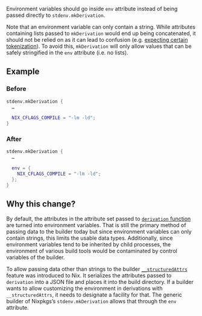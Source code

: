 Environment variables should go inside `env` attribute instead of being passed directly to `stdenv.mkDerivation`.

Note that an environment variable can only contain a string. While attributes containing lists passed to `mkDerivation` would end up being concatenated, it should not be relied on as it can lead to confusion (e.g. [expecting certain tokenization](no-flags-spaces.md)). To avoid this, `mkDerivation` will only allow values that can be safely stringified in the `env` attribute (i.e. no lists).

## Example

### Before

```nix
stdenv.mkDerivation {
  …

  NIX_CFLAGS_COMPILE = "-lm -ld";
}
```

### After

```nix
stdenv.mkDerivation {
  …

  env = {
    NIX_CFLAGS_COMPILE = "-lm -ld";
  };
}
```

## Why this change?

By default, the attributes in the attribute set passed to [`derivation` function](https://nixos.org/manual/nix/stable/language/derivations.html) are turned into environment variables. That is still the primary method of passing data to the builder today but since environment variables can only contain strings, this limits the usable data types. Additionally, since environment variables tend to be inherited by child processes, the environment of various build tools would be contaminated by control variables of the builder.

To allow passing data other than strings to the builder [`__structuredAttrs`](https://nixos.mayflower.consulting/blog/2020/01/20/structured-attrs/) feature was introduced to Nix. It serializes the attributes passed to `derivation` into a JSON file and places it into the build directory. If a builder wants to allow customizing the environment in derivations with `__structuredAttrs`, it needs to designate a facility for that. The generic builder of Nixpkgs’s `stdenv.mkDerivation` allows that through the `env` attribute.

